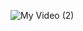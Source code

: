 ![My Video (2)](https://github.com/ashishsahu1/Ashish-Card/assets/52550558/555663f7-9b50-465c-afdd-d5369c76da38)
